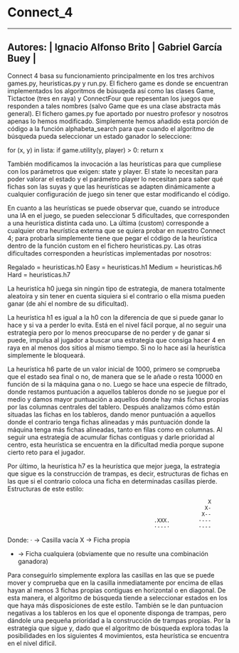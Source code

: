 # Connect_4

-----------------------
Autores:              |
Ignacio Alfonso Brito |
Gabriel García Buey   |
-----------------------

Connect 4 basa su funcionamiento principalmente en los tres archivos games.py, heuristicas.py y run.py. El fichero game es donde se encuentran implementados los algoritmos de búsuqeda así como las clases Game, Tictactoe (tres en raya) y ConnectFour que repesentan los juegos que responden a tales nombres (salvo Game que es una clase abstracta más general). El fichero games.py fue aportado por nuestro profesor y nosotros apenas lo hemos modificado. Simplemente hemos añadido esta porción de código a la función alphabeta_search para que cuando el algoritmo de búsqueda pueda seleccionar un estado ganador lo seleccione:

for (x, y) in lista:
        if game.utility(y, player) > 0:
                return x

También modificamos la invocación a las heurísticas para que cumpliese con los parámetros que exigen: state y player. El state lo necesitan para poder valorar el estado y el parámetro player lo necesitan para saber qué fichas son las suyas y que las heurísticas se adapten dinámicamente a cualquier configuración de juego sin tener que estar modificando el código.

En cuanto a las heurísticas se puede observar que, cuando se introduce una IA en el juego, se pueden seleccionar 5 dificultades, que corresponden a una heurística distinta cada uno. La última (custom) corresponde a cualquier otra heurística externa que se quiera probar en nuestro Connect 4; para probarla simplemente tiene que pegar el código de la heurística dentro de la función custom en el fichero heuristicas.py. Las otras dificultades corresponden a heurísticas implementadas por nosotros: 

Regalado = heuristicas.h0
Easy = heuristicas.h1
Medium = heuristicas.h6
Hard = heuristicas.h7

La heuristíca h0 juega sin ningún tipo de estrategia, de manera totalmente aleatoira y sin tener en cuenta siquiera si el contrario o ella misma pueden ganar (de ahí el nombre de su dificultad).

La heurística h1 es igual a la h0 con la diferencia de que si puede ganar lo hace y si va a perder lo evita. Está en el nivel fácil porque, al no seguir una estrategia pero por lo menos preocuparse de no perder y de ganar si puede, impulsa al jugador a buscar una estrategia que consiga hacer 4 en raya en al menos dos sitios al mismo tiempo. Si no lo hace así la heurística simplemente le bloqueará.

La heurística h6 parte de un valor inicial de 1000, primero se comprueba que el estado sea final o no, de manera que se le añade o resta 10000 en función de si la máquina gana o no. Luego se hace una especie de filtrado, donde restamos puntuación a aquellos tableros donde no se juegue por el medio y damos mayor puntuación a aquellos donde hay más fichas propias por las columnas centrales del tablero. Después analizamos cómo están situadas las fichas en los tableros, dando menor puntuación a aquellos donde el contrario tenga fichas alineadas y más puntuación donde la máquina tenga más fichas alineadas, tanto en filas como en columnas. Al seguir una estrategia de acumular fichas contiguas y darle prioridad al centro, esta heurística se encuentra en la dificultad media porque supone cierto reto para el jugador.

Por último, la heurística h7 es la heurística que mejor juega, la estrategia que sigue es la construcción de trampas, es decir, estructuras de fichas en las que si el contrario coloca una ficha en determinadas casillas pierde. Estructuras de este estilo:
                 
                                                                   X
                                                                  X-
                                                                 X--
                                                  .XXX.         ·---    
                                                  ·---·         ·---
Donde:
· -> Casilla vacía
X -> Ficha propia
- -> Ficha cualquiera (obviamente que no resulte una combinación ganadora)

Para conseguirlo simplemente explora las casillas en las que se puede mover y comprueba que en la casilla inmediatamente por encima de ellas hayan al menos 3 fichas propias contiguas en horizontal o en diagonal. De esta manera, el algoritmo de búsqueda tiende a seleccionar estados en los que haya más disposiciones de este estilo. También se le dan puntuacion negativas a los tableros en los que el oponente disponga de trampas, pero dándole una pequeña prioridad a la construcción de trampas propias. Por la estrategia que sigue y, dado que el algoritmo de búsqueda explora todas la posibilidades en los siguientes 4 movimientos, esta heurística se encuentra en el nivel difícil.
